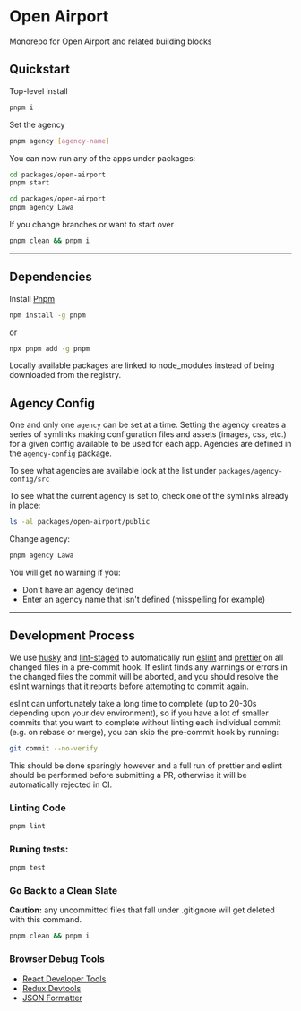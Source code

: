 # Open Airport

Monorepo for Open Airport and related building blocks

## Quickstart

Top-level install

```sh
pnpm i
```

Set the agency

```sh
pnpm agency [agency-name]
```

You can now run any of the apps under packages:

```sh
cd packages/open-airport
pnpm start
```

```sh
cd packages/open-airport
pnpm agency Lawa
```

If you change branches or want to start over

```sh
pnpm clean && pnpm i
```

---

## Dependencies

Install [Pnpm](https://pnpm.js.org/installation)

```sh
npm install -g pnpm
```

or

```sh
npx pnpm add -g pnpm
```

Locally available packages are linked to node_modules instead of being downloaded from the registry.

## Agency Config

One and only one `agency` can be set at a time. Setting the agency creates a series of symlinks making configuration files and assets (images, css, etc.) for a given config available to be used for each app. Agencies are defined in the `agency-config` package.

To see what agencies are available look at the list under `packages/agency-config/src`

To see what the current agency is set to, check one of the symlinks already in place:

```sh
ls -al packages/open-airport/public
```

Change agency:

```sh
pnpm agency Lawa
```

You will get no warning if you:

- Don't have an agency defined
- Enter an agency name that isn't defined (misspelling for example)

---

## Development Process

We use [husky](https://www.npmjs.com/package/husky) and [lint-staged](npmjs.com/package/lint-staged) to automatically run [eslint](https://www.npmjs.com/package/eslint) and [prettier](https://www.npmjs.com/package/prettier) on all changed files in a pre-commit hook. If eslint finds any warnings or errors in the changed files the commit will be aborted, and you should resolve the eslint warnings that it reports before attempting to commit again.

eslint can unfortunately take a long time to complete (up to 20-30s depending upon your dev environment), so if you have a lot of smaller commits that you want to complete without linting each individual commit (e.g. on rebase or merge), you can skip the pre-commit hook by running:

```sh
git commit --no-verify
```

This should be done sparingly however and a full run of prettier and eslint should be performed before submitting a PR, otherwise it will be automatically rejected in CI.

### Linting Code

```sh
pnpm lint
```

### Runing tests:

```sh
pnpm test
```

### Go Back to a Clean Slate

**Caution:** any uncommitted files that fall under .gitignore will get deleted with this command.

```sh
pnpm clean && pnpm i
```

### Browser Debug Tools

- [React Developer Tools](https://chrome.google.com/webstore/detail/react-developer-tools/fmkadmapgofadopljbjfkapdkoienihi?hl=en)
- [Redux Devtools](https://chrome.google.com/webstore/detail/redux-devtools/lmhkpmbekcpmknklioeibfkpmmfibljd?hl=en)
- [JSON Formatter](https://chrome.google.com/webstore/detail/json-formatter/bcjindcccaagfpapjjmafapmmgkkhgoa?hl=en)
